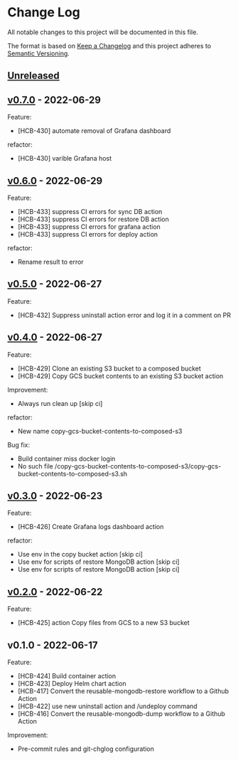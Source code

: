 # Change Log

All notable changes to this project will be documented in this file.

The format is based on [Keep a Changelog](http://keepachangelog.com/) and this
project adheres to [Semantic Versioning](http://semver.org/).

<a name="unreleased"></a>
## [Unreleased]



<a name="v0.7.0"></a>
## [v0.7.0] - 2022-06-29
Feature:
- [HCB-430] automate removal of Grafana dashboard

refactor:
- [HCB-430] varible Grafana host


<a name="v0.6.0"></a>
## [v0.6.0] - 2022-06-29
Feature:
- [HCB-433] suppress CI errors for sync DB action
- [HCB-433] suppress CI errors for restore DB action
- [HCB-433] suppress CI errors for grafana action
- [HCB-433] suppress CI errors for deploy action

refactor:
- Rename result to error


<a name="v0.5.0"></a>
## [v0.5.0] - 2022-06-27
Feature:
- [HCB-432] Suppress uninstall action error and log it in a comment on PR


<a name="v0.4.0"></a>
## [v0.4.0] - 2022-06-27
Feature:
- [HCB-429] Clone an existing S3 bucket to a composed bucket
- [HCB-429] Copy GCS bucket contents to an existing S3 bucket action

Improvement:
- Always run clean up [skip ci]

refactor:
- New name copy-gcs-bucket-contents-to-composed-s3

Bug fix:
- Build container miss docker login
- No such file /copy-gcs-bucket-contents-to-composed-s3/copy-gcs-bucket-contents-to-composed-s3.sh


<a name="v0.3.0"></a>
## [v0.3.0] - 2022-06-23
Feature:
- [HCB-426] Create Grafana logs dashboard action

refactor:
- Use env in the copy bucket action [skip ci]
- Use env for scripts of restore MongoDB action [skip ci]
- Use env for scripts of restore MongoDB action [skip ci]


<a name="v0.2.0"></a>
## [v0.2.0] - 2022-06-22
Feature:
- [HCB-425] action Copy files from GCS to a new S3 bucket


<a name="v0.1.0"></a>
## v0.1.0 - 2022-06-17
Feature:
- [HCB-424] Build container action
- [HCB-423] Deploy Helm chart action
- [HCB-417] Convert the reusable-mongodb-restore workflow to a Github Action
- [HCB-422] use new uninstall action and /undeploy command
- [HCB-416] Convert the reusable-mongodb-dump workflow to a Github Action

Improvement:
- Pre-commit rules and git-chglog configuration


[Unreleased]: https://github.com/huma-engineering/helm-charts/compare/v0.7.0...HEAD
[v0.7.0]: https://github.com/huma-engineering/helm-charts/compare/v0.6.0...v0.7.0
[v0.6.0]: https://github.com/huma-engineering/helm-charts/compare/v0.5.0...v0.6.0
[v0.5.0]: https://github.com/huma-engineering/helm-charts/compare/v0.4.0...v0.5.0
[v0.4.0]: https://github.com/huma-engineering/helm-charts/compare/v0.3.0...v0.4.0
[v0.3.0]: https://github.com/huma-engineering/helm-charts/compare/v0.2.0...v0.3.0
[v0.2.0]: https://github.com/huma-engineering/helm-charts/compare/v0.1.0...v0.2.0
